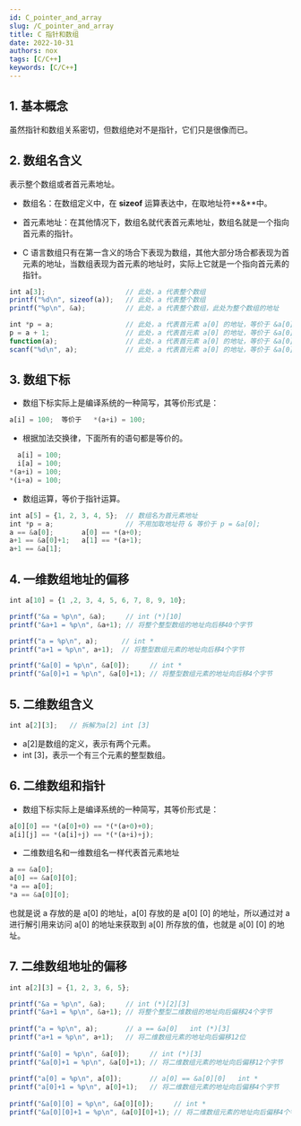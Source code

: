 ```yaml
---
id: C_pointer_and_array
slug: /C_pointer_and_array
title: C 指针和数组
date: 2022-10-31
authors: nox
tags: [C/C++]
keywords: [C/C++]
---
```


<!-- truncate -->

## 1. 基本概念

虽然指针和数组关系密切，但数组绝对不是指针，它们只是很像而已。

## 2. 数组名含义

表示整个数组或者首元素地址。

+ 数组名：在数组定义中，在 **sizeof** 运算表达中，在取地址符**&**中。
+ 首元素地址：在其他情况下，数组名就代表首元素地址，数组名就是一个指向首元素的指针。

+ C 语言数组只有在第一含义的场合下表现为数组，其他大部分场合都表现为首元素的地址，当数组表现为首元素的地址时，实际上它就是一个指向首元素的指针。

```js
int a[3];                    // 此处，a 代表整个数组
printf("%d\n", sizeof(a));   // 此处，a 代表整个数组
printf("%p\n", &a);          // 此处，a 代表整个数组，此处为整个数组的地址

int *p = a;                  // 此处，a 代表首元素 a[0] 的地址，等价于 &a[0]
p = a + 1;                   // 此处，a 代表首元素 a[0] 的地址，等价于 &a[0]
function(a);                 // 此处，a 代表首元素 a[0] 的地址，等价于 &a[0]
scanf("%d\n", a);            // 此处，a 代表首元素 a[0] 的地址，等价于 &a[0]
```

## 3. 数组下标

+ 数组下标实际上是编译系统的一种简写，其等价形式是：

```js
a[i] = 100;  等价于   *(a+i) = 100;
```

+ 根据加法交换律，下面所有的语句都是等价的。

```js
  a[i] = 100;
  i[a] = 100;
*(a+i) = 100;
*(i+a) = 100;
```

+ 数组运算，等价于指针运算。

```js
int a[5] = {1, 2, 3, 4, 5};  // 数组名为首元素地址
int *p = a;                  // 不用加取地址符 & 等价于 p = &a[0];
a == &a[0];       a[0] == *(a+0); 
a+1 == &a[0]+1;   a[1] == *(a+1);
a+1 == &a[1];
```

## 4. 一维数组地址的偏移

```js
int a[10] = {1 ,2, 3, 4, 5, 6, 7, 8, 9, 10}; 

printf("&a = %p\n", &a);	 // int (*)[10]
printf("&a+1 = %p\n", &a+1); // 将整个整型数组的地址向后移40个字节

printf("a = %p\n", a);	    // int *
printf("a+1 = %p\n", a+1);  // 将整型数组元素的地址向后移4个字节

printf("&a[0] = %p\n", &a[0]);	   // int *
printf("&a[0]+1 = %p\n", &a[0]+1); // 将整型数组元素的地址向后移4个字节
```

## 5. 二维数组含义

```js
int a[2][3];   // 拆解为a[2] int [3]
```

+ a[2]是数组的定义，表示有两个元素。
+ int [3]，表示一个有三个元素的整型数组。

## 6. 二维数组和指针

+ 数组下标实际上是编译系统的一种简写，其等价形式是：

```js
a[0][0] == *(a[0]+0) == *(*(a+0)+0);
a[i][j] == *(a[i]+j) == *(*(a+i)+j);
```

+ 二维数组名和一维数组名一样代表首元素地址

```js
a == &a[0];
a[0] == &a[0][0];
*a == a[0];
*a == &a[0][0];
```

也就是说 a 存放的是 a[0] 的地址，a[0] 存放的是 a[0] [0] 的地址，所以通过对 a 进行解引用来访问 a[0] 的地址来获取到 a[0] 所存放的值，也就是 a[0] [0] 的地址。

## 7. 二维数组地址的偏移

```js
int a[2][3] = {1, 2, 3, 6, 5};

printf("&a = %p\n", &a);	 // int (*)[2][3]
printf("&a+1 = %p\n", &a+1); // 将整个整型二维数组的地址向后偏移24个字节
	
printf("a = %p\n", a);	     // a == &a[0]   int (*)[3]
printf("a+1 = %p\n", a+1);   // 将二维数组元素的地址向后偏移12位
	
printf("&a[0] = %p\n", &a[0]);	   // int (*)[3]
printf("&a[0]+1 = %p\n", &a[0]+1); // 将二维数组元素的地址向后偏移12个字节
	
printf("a[0] = %p\n", a[0]);	   // a[0] == &a[0][0]	 int *
printf("a[0]+1 = %p\n", a[0]+1);   // 将二维数组元素的地址向后偏移4个字节
	
printf("&a[0][0] = %p\n", &a[0][0]);     // int *	
printf("&a[0][0]+1 = %p\n", &a[0][0]+1); // 将二维数组元素的地址向后偏移4个字节
```

